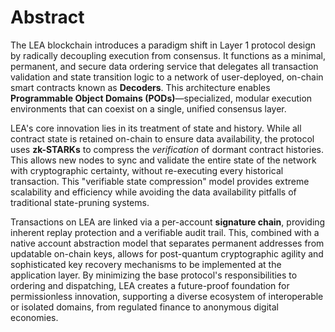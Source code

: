 # Abstract

The LEA blockchain introduces a paradigm shift in Layer 1 protocol design by radically decoupling execution from consensus. It functions as a minimal, permanent, and secure data ordering service that delegates all transaction validation and state transition logic to a network of user-deployed, on-chain smart contracts known as **Decoders**. This architecture enables **Programmable Object Domains (PODs)**—specialized, modular execution environments that can coexist on a single, unified consensus layer.

LEA's core innovation lies in its treatment of state and history. While all contract state is retained on-chain to ensure data availability, the protocol uses **zk-STARKs** to compress the *verification* of dormant contract histories. This allows new nodes to sync and validate the entire state of the network with cryptographic certainty, without re-executing every historical transaction. This "verifiable state compression" model provides extreme scalability and efficiency while avoiding the data availability pitfalls of traditional state-pruning systems.

Transactions on LEA are linked via a per-account **signature chain**, providing inherent replay protection and a verifiable audit trail. This, combined with a native account abstraction model that separates permanent addresses from updatable on-chain keys, allows for post-quantum cryptographic agility and sophisticated key recovery mechanisms to be implemented at the application layer. By minimizing the base protocol's responsibilities to ordering and dispatching, LEA creates a future-proof foundation for permissionless innovation, supporting a diverse ecosystem of interoperable or isolated domains, from regulated finance to anonymous digital economies.
